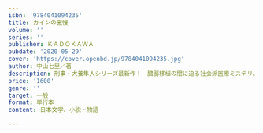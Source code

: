 ```yaml
---
isbn: '9784041094235'
title: カインの傲慢
volume: ''
series: ''
publisher: ＫＡＤＯＫＡＷＡ
pubdate: '2020-05-29'
cover: 'https://cover.openbd.jp/9784041094235.jpg'
author: 中山七里／著
description: 刑事・犬養隼人シリーズ最新作！　臓器移植の闇に迫る社会派医療ミステリ。
price: '1600'
genre: ''
target: 一般
format: 単行本
content: 日本文学、小説・物語

---
```

